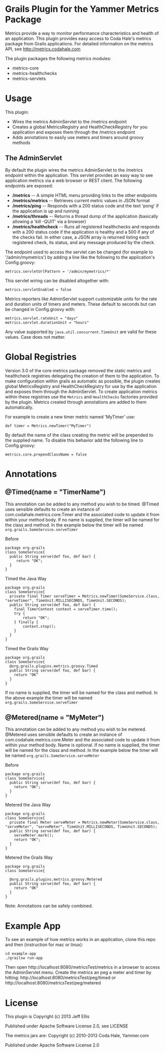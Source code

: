 Grails Plugin for the Yammer Metrics Package
=======

Metrics provide a way to monitor performance characteristics and health of an application.  This plugin provides easy access 
to Coda Hale's metrics package from Grails applications.  For detailed information on the metrics API, see <http://metrics.codahale.com>

The plugin packages the following metrics modules:
   
   * metrics-core
   * metrics-healthchecks
   * metrics-servlets

# Usage

This plugin:

   * Wires the metrics AdminServlet to the /metrics endpoint
   * Creates a global MetricsRegistry and HealthCheckRegistry for you application and exposes them through the /metrics endpoint
   * Adds annotations to easily use meters and timers around groovy methods

## The AdminServlet

By default the plugin wires the metrics AdminServlet to the /metrics endpoint within the application.  This servlet provides an easy way
to see application metrics via a web browser or REST client.  The following endpoints are exposed:

   * **/metrics** -- A simple HTML menu providing links to the other endpoints
   * **/metrics/metrics** -- Retrieves current metric values in JSON format
   * **/metrics/ping** -- Responds with a 200 status code and the text 'pong' if the application is up and running
   * **/metrics/threads** -- Returns a thread dump of the application (basically allowing a 'kill -QUIT' via a browser)
   * **/metrics/healthcheck** -- Runs all registered healthchecks and responds with a 200 status code if the application is healthy and a 500 
     if any of the checks fail. In either case, a JSON array is returned listing each registered check, its status, and any message produced by 
     the check.

The endpoint used to access the servlet can be changed (for example to '/admin/mymetrics') by adding a line like the following to the application's
Config.groovy:

    metrics.servletUrlPattern = '/admin/mymetrics/*'

This servlet wiring can be disabled altogether with:
    
    metrics.servletEnabled = false

Metrics reporters like AdminServlet support customizable units for the rate and duration units of timers and meters.  These default to seconds but can be
changed in Config.groovy with:

    metrics.servlet.rateUnit = "days"
    metrics.servlet.durationUnit = "hours"

Any value supported by ```java.util.concurrent.TimeUnit``` are valid for these values.  Case does not matter.


# Global Registries

Version 3.0 of the core metrics package removed the static metrics and healthcheck registries delegating the creation of them to the application.
To make configuration within grails as automatic as possible, the plugin creates global MetricsRegistry and HealthCheckRegistry for use by
the application and exposes them through the AdminServlet.  To create application metrics within these registries use the ```Metrics``` and ```HealthChecks```
factories provided by the plugin.  Metrics created through annotations are added to them automatically.

For example to create a new timer metric named 'MyTimer' use:
    
    def timer = Metrics.newTimer("MyTimer")

By default the name of the class creating the metric will be prepended to the supplied name.  To disable this behavior add the following line to 
Config.groovy:

    metrics.core.prependClassName = false

# Annotations

## @Timed(name = "TimerName")

This annotation can be added to any method you wish to be timed.  @Timed uses sensible defaults to create an instance of
com.codahale.metrics.core.Timer and the associated code to update it from within your method body.  If no name is 
supplied, the timer will be named for the class and method.  In the example below the timer will be named ```org.grails.SomeService.serveTimer```

Before
```
package org.grails
class SomeService{
  public String serve(def foo, def bar) {
     return "OK";
  }
}
```

Timed the Java Way
```
package org.grails
class SomeService{
  private final Timer serveTimer = Metrics.newTimer(SomeService.class, "serveTimer", TimeUnit.MILLISECONDS, TimeUnit.SECONDS);
  public String serve(def foo, def bar) {
    final TimerContext context = serveTimer.time();
    try {
        return "OK";
    } finally {
        context.stop();
    }
  }
}
```

Timed the Grails Way
```
package org.grails
class SomeService{
  @org.grails.plugins.metrics.groovy.Timed
  public String serve(def foo, def bar) {
    return "OK"
  }
}
```

If no name is supplied, the timer will be named for the class and method.  In the above example the timer will be named ```org.grails.SomeService.serveTimer```

## @Metered(name = "MyMeter")

This annotation can be added to any method you wish to be metered.  @Metered uses sensible defaults to create an instance of
com.codahale.metrics.core.Meter and the associated code to update it from within your method body. Name is optional.  If no name is 
supplied, the timer will be named for the class and method.  In the example below the timer will be named ```org.grails.SomeService.serveMeter```


Before

```
package org.grails  
class SomeService{  
  public String serve(def foo, def bar) {  
    return "OK";  
  }  
}   
```

Metered the Java Way
```
package org.grails
class SomeService{
  private final Meter serveMeter = Metrics.newMeter(SomeService.class, "serveMeter", "serveMeter", TimeUnit.MILLISECONDS, TimeUnit.SECONDS);
  public String serve(def foo, def bar) {
    serveMeter.mark();
    return "OK";
  }
}
```

Metered the Grails Way

```
package org.grails
class SomeService{

  @org.grails.plugins.metrics.groovy.Metered
  public String serve(def foo, def bar) {
    return "OK"
  }
}
```

Note: Annotations can be safely combined.

# Example App

To see an example of how metrics works in an application, clone this repo and then (instruction for mac or linux):

```
cd example-app  
./grailsw run-app
```

Then open http://localhost:8080/metricsTest/metrics in a browser to access the AdminServlet menu.  Create the metrics an peg a meter and timer by hitting:
http://localhost:8080/metricsTest/peg/timed or http://localhost:8080/metricsTest/peg/metered

# License

This plugin is
 Copyright (c) 2013 Jeff Ellis

 Published under Apache Software License 2.0, see LICENSE

The metrics jars are:
 Copyright (c) 2010-2013 Coda Hale, Yammer.com

 Published under Apache Software License 2.0
